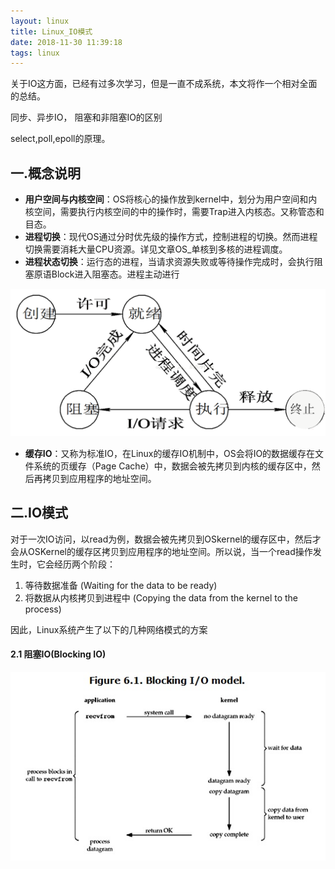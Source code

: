 ```yaml
---
layout: linux
title: Linux_IO模式
date: 2018-11-30 11:39:18
tags: linux
---
```


关于IO这方面，已经有过多次学习，但是一直不成系统，本文将作一个相对全面的总结。

同步、异步IO， 阻塞和非阻塞IO的区别

select,poll,epoll的原理。



## 一.概念说明

* **用户空间与内核空间**：OS将核心的操作放到kernel中，划分为用户空间和内核空间，需要执行内核空间的中的操作时，需要Trap进入内核态。又称管态和目态。
* **进程切换**：现代OS通过分时优先级的操作方式，控制进程的切换。然而进程切换需要消耗大量CPU资源。详见文章OS_单核到多核的进程调度。
* **进程状态切换**：运行态的进程，当请求资源失败或等待操作完成时，会执行阻塞原语Block进入阻塞态。进程主动进行

![111](Linux_IO模式/1485056-9d17cf698a3f0dbc.png)

* **缓存IO**：又称为标准IO，在Linux的缓存IO机制中，OS会将IO的数据缓存在文件系统的页缓存（Page Cache）中，数据会被先拷贝到内核的缓存区中，然后再拷贝到应用程序的地址空间。

## 二.IO模式

对于一次IO访问，以read为例，数据会被先拷贝到OSkernel的缓存区中，然后才会从OSKernel的缓存区拷贝到应用程序的地址空间。所以说，当一个read操作发生时，它会经历两个阶段：
1. 等待数据准备 (Waiting for the data to be ready)
2. 将数据从内核拷贝到进程中 (Copying the data from the kernel to the process)

因此，Linux系统产生了以下的几种网络模式的方案

#### 2.1 阻塞IO(Blocking IO)

![](Linux_IO模式/blockingIO.gif)